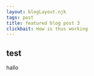 ```yaml
---
layout: blogLayout.njk
tags: post
title: featured blog post 3
clickbait: How is thus working
---
```


## test

hallo
